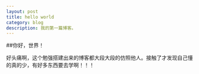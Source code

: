 ```yaml
---
layout: post
title: hello world
category: blog
description: 我的第一篇博客。
---
```

##你好，世界！

好头痛啊，这个勉强搭建出来的博客都大段大段的仿照他人。接触了才发现自己懂的真的少，有好多东西要去学啊！！！ 